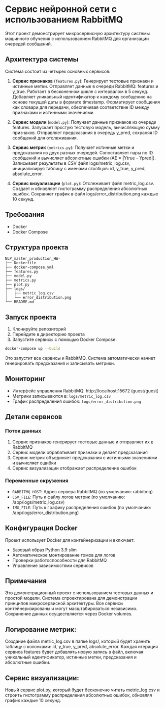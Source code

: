# Сервис нейронной сети с использованием RabbitMQ

Этот проект демонстрирует микросервисную архитектуру системы машинного обучения с использованием RabbitMQ для организации очередей сообщений. 

## Архитектура системы

Система состоит из четырех основных сервисов:

1. **Сервис признаков** (`features.py`):
Генерирует тестовые признаки и истинные метки.
Отправляет данные в очереди RabbitMQ: features и y_true.
Работает в бесконечном цикле с интервалом в 5 секунд.
Добавляет уникальный идентификатор к каждому сообщению на основе текущей даты в формате timestamp.
Форматирует сообщения как словари для передачи, обеспечивая соответствие ID между признаками и истинными значениями.
2. **Сервис модели** (`model.py`):
Получает данные признаков из очереди features.
Запускает простую тестовую модель, вычисляющую сумму признаков.
Отправляет предсказания в очередь y_pred, сохраняя ID сообщений для отслеживания.

3. **Сервис метрик** (`metrics.py`):
Получает истинные метки и предсказания из двух разных очередей.
Сопоставляет пары по ID сообщений и вычисляет абсолютные ошибки (AE = |Ytrue - Ypred|).
Записывает результаты в CSV файл logs/metric_log.csv, инициализируя таблицу с именами столбцов: id, y_true, y_pred, absolute_error.
4. **Сервис визуализации** (`plot.py`):
Отслеживает файл metric_log.csv.
Создает и обновляет гистограмму распределения абсолютных ошибок.
Сохраняет график в файл logs/error_distribution.png каждые 10 секунд.

## Требования

- Docker
- Docker Compose

## Структура проекта

```
NLP_master_production_HW-
├── Dockerfile
├── docker-compose.yml
├── features.py
├── model.py
├── metrics.py
├── plot.py
├── logs/
│   ├── metric_log.csv
│   └── error_distribution.png
└── README.md
```

## Запуск проекта

1. Клонируйте репозиторий
2. Перейдите в директорию проекта
3. Запустите сервисы с помощью Docker Compose:

```bash
docker-compose up --build
```

Это запустит все сервисы и RabbitMQ. Система автоматически начнет генерировать предсказания и записывать метрики.

## Мониторинг

- Интерфейс управления RabbitMQ: http://localhost:15672 (guest/guest)
- Метрики записываются в: `logs/metric_log.csv`
- График распределения ошибок: `logs/error_distribution.png`

## Детали сервисов

### Поток данных
1. Сервис признаков генерирует тестовые данные и отправляет их в RabbitMQ
2. Сервис модели обрабатывает признаки и делает предсказания
3. Сервис метрик объединяет предсказания с истинными значениями и вычисляет ошибки
4. Сервис визуализации отображает распределение ошибок

### Переменные окружения
- `RABBITMQ_HOST`: Адрес сервера RabbitMQ (по умолчанию: rabbitmq)
- `CSV_FILE`: Путь к файлу логов метрик (по умолчанию: /app/logs/metric_log.csv)
- `IMG_FILE`: Путь к графику распределения ошибок (по умолчанию: /app/logs/error_distribution.png)

## Конфигурация Docker

Проект использует Docker для контейнеризации и включает:
- Базовый образ Python 3.9 slim
- Автоматическое монтирование томов для логов
- Проверки работоспособности для RabbitMQ
- Управление зависимостями сервисов

## Примечания

Это демонстрационный проект с использованием тестовых данных и простой модели.
Система спроектирована для демонстрации принципов микросервисной архитектуры.
Все сервисы контейнеризированы и могут масштабироваться независимо.
Сохранение данных осуществляется через Docker volumes.

## Логирование метрик:

Создание файла metric_log.csv в папке logs/, который будет хранить таблицу с колонками: id, y_true, y_pred, absolute_error.
Каждая итерация сервиса features будет добавлять новую запись в файл, включая уникальный идентификатор, истинные метки, предсказания и абсолютные ошибки.

## Сервис визуализации:

Новый сервис plot.py, который будет бесконечно читать metric_log.csv и строить гистограмму распределения абсолютных ошибок, обновляя график каждые 10 секунд.
```
